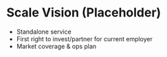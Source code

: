 # Scale Vision (Placeholder)
- Standalone service
- First right to invest/partner for current employer
- Market coverage & ops plan
